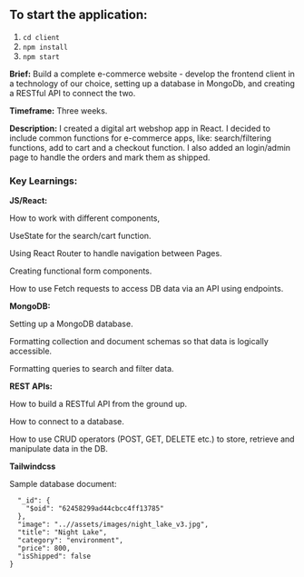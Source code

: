 ## To start the application:
1. ```cd client```
2. ```npm install```
3. ```npm start```

**Brief:**
Build a complete e-commerce website - develop the frontend client in a technology of our choice, setting up a database in MongoDb, and creating a RESTful API to connect the two.

**Timeframe:** Three weeks.

**Description:** 
I created a digital art webshop app in React. I decided to include common functions for e-commerce apps, like: search/filtering functions, add to cart and a checkout function.
I also added an login/admin page to handle the orders and mark them as shipped.

### Key Learnings:

**JS/React:**

  How to work with different components, 
  
  UseState for the search/cart function.

  Using React Router to handle navigation between Pages.
            
  Creating functional form components.
  
  How to use Fetch requests to access DB data via an API using endpoints.

**MongoDB:**

  Setting up a MongoDB database.

  Formatting collection and document schemas so that data is logically accessible.
  
  Formatting queries to search and filter data.
  
**REST APIs:**

  How to build a RESTful API from the ground up.
  
  How to connect to a database.
  
  How to use CRUD operators (POST, GET, DELETE etc.) to store, retrieve and manipulate data in the DB.
  
**Tailwindcss**
 
 Sample database document:
 
```{
  "_id": {
    "$oid": "62458299ad44cbcc4ff13785"
  },
  "image": "..//assets/images/night_lake_v3.jpg",
  "title": "Night Lake",
  "category": "environment",
  "price": 800,
  "isShipped": false
}



